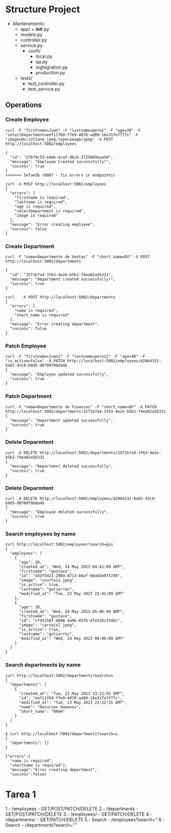 # Structure Project

- Mantenimiento
  - app/ + **init**.py
  - models.py
  - controller.py
  - service.py
    - confi/
      - local.py
      - qa.py
      - ingtegration.py
      - production.py
  - tests/
    - test_controller.py
    - test_service.py

## Operations

### Create Employee

```
curl -F "firstname=Juan" -F "lastname=perez" -F "age=20" -F "selectDepartment=eef11f69-ffe9-4078-ad09-16e31fe7f77c" -F "image=@cristiano.jpeg;type=image/jpeg" -X POST http://localhost:5002/employees

{
  "id": "27b79c53-edeb-4caf-9bcb-3725669eaa9d",
  "message": "Employee Created successfully!",
  "success": true
}
>>>>>>> 5efae3b (0007 - fix errors in endpoints)

curl -X POST http://localhost:5002/employees
{
  "errors": [
    "firstname is required",
    "lastname is required",
    "age is required",
    "selectDepartment is required",
    "image is required"
  ],
  "message": "Error creating employee",
  "success": false
}

```

### Create Department

```
curl -F "name=Departmento de Ventas" -F "short_name=DV" -X POST http://localhost:5002/departments

{
  "id": "15f1b7a4-3f63-4e2e-b5b2-f4ea02a5b331",
  "message": "Department created successfully!",
  "success": true
}

curl   -X POST http://localhost:5002/departments
{
  "errors": [
    "name is required",
    "short_name is required"
  ],
  "message": "Error creating department",
  "success": false
}
```

### Patch Employee

```
curl -F "firstname=juan2" -F "lastname=perez2" -F "age=40" -F "is_active=false" -X PATCH http://localhost:5002/employees/d2064332-6a02-43c8-b8d5-d070979bda4b
{
  "message": "Employee updated successfully",
  "success": true
}
```

### Patch Department

```
curl -F "name=Departmento de Finanzas" -F "short_name=DF" -X PATCH http://localhost:5002/departments/15f1b7a4-3f63-4e2e-b5b2-f4ea02a5b331
{
  "message": "Department updated successfully",
  "success": true
}
```

### Delete Deparmtent

```
curl -X DELETE http://localhost:5002/departments/15f1b7a4-3f63-4e2e-b5b2-f4ea02a5b331
{
  "message": "Department deleted successfully",
  "success": true
}
```

### Delete Deparmtent

```
curl -X DELETE http://localhost:5002/employees/d2064332-6a02-43c8-b8d5-d070979bda4b
{
  "message": "Employee deleted successfully",
  "success": true
}
```

### Search employees by name

```
curl http://localhost:5002/employees?search=gus
{
  "employees": [
    {
      "age": 20,
      "created_at": "Wed, 24 May 2023 04:41:09 GMT",
      "firstname": "gustavo",
      "id": "d43f5421-200d-4713-b6af-68a03e075749",
      "image": "courtois.jpeg",
      "is_active": true,
      "lastname": "gutierrez",
      "modified_at": "Tue, 23 May 2023 23:41:09 GMT"
    },
    {
      "age": 20,
      "created_at": "Wed, 24 May 2023 05:06:09 GMT",
      "firstname": "gustavo",
      "id": "cfd5150f-4b86-4a9b-85fb-dfe526c3346c",
      "image": "carvajal.jpeg",
      "is_active": true,
      "lastname": "gutierrez",
      "modified_at": "Wed, 24 May 2023 00:06:09 GMT"
    }
  ]
}
```

### Search departments by name

```
curl http://localhost:5002/departments?search=s
{
  "departments": [
    {
      "created_at": "Tue, 23 May 2023 23:22:55 GMT",
      "id": "eef11f69-ffe9-4078-ad09-16e31fe7f77c",
      "modified_at": "Tue, 23 May 2023 23:22:55 GMT",
      "name": "Recursos Humanos",
      "short_name": "RRHH"
    }
  ]
}

$ curl http://localhost:5002/departments?search=z
{
  "departments": []
}
```

```
{"errors":[
  "name is required",
  "shortname is required"],
  "message":"Error creating department",
  "success":false}
```
# Tarea 1

1.- /employees - GET/POST/PATCH/DELETE
2.- /departments - GET/POST/PATCH/DELETE
3.- /employees/<id> - GET/PATCH/DELETE
4.- /departments/<id> - GET/PATCH/DELETE
5.- Search - /employees?search=<q>
6.- Search - /departments?search=<q>

```

```
